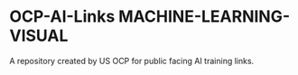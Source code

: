 # OCP-AI-Links MACHINE-LEARNING-VISUAL
A repository created by US OCP for public facing AI training links.  
